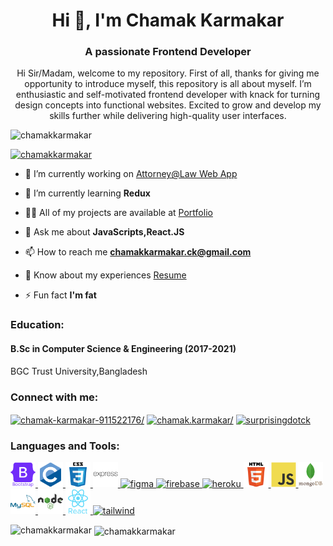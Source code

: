 <h1 align="center">Hi 👋, I'm Chamak Karmakar</h1>
<h3 align="center">A passionate Frontend Developer</h3>
<p align="center">Hi Sir/Madam, welcome to my repository. First of all, thanks for giving me opportunity to introduce myself, this repository is all about myself. I’m enthusiastic and self-motivated frontend developer with knack for turning design concepts into functional websites. Excited to grow and develop my skills further while delivering high-quality user interfaces.</p>

<p align="left"> <img src="https://komarev.com/ghpvc/?username=chamakkarmakar&label=Profile%20views&color=0e75b6&style=flat" alt="chamakkarmakar" /> </p>

<p align="left"> <a href="https://github.com/ryo-ma/github-profile-trophy"><img src="https://github-profile-trophy.vercel.app/?username=chamakkarmakar" alt="chamakkarmakar" /></a> </p>

- 🔭 I’m currently working on [Attorney@Law Web App](https://github.com/chamakkarmakar/legal-service-provider-MERN)

- 🌱 I’m currently learning **Redux**

- 👨‍💻 All of my projects are available at [Portfolio](https://chamakkarmakar.netlify.app/)

- 💬 Ask me about **JavaScripts,React.JS**

- 📫 How to reach me **chamakkarmakar.ck@gmail.com**

- 📄 Know about my experiences [Resume](https://drive.google.com/file/d/1YiH1zOFCobNobWpDWS4w_QbrAIEfemvC/view?usp=drive_link)

- ⚡ Fun fact **I'm fat**

<h3 align="left">Education:</h3>
<p align="left">
  <h4>B.Sc in Computer Science & Engineering (2017-2021)</h4>
  <p>BGC Trust University,Bangladesh</p>
</p>

<h3 align="left">Connect with me:</h3>
<p align="justify-between">
<a href="https://linkedin.com/in/chamak-karmakar-911522176/" target="blank"><img align="center" src="https://raw.githubusercontent.com/rahuldkjain/github-profile-readme-generator/master/src/images/icons/Social/linked-in-alt.svg" alt="chamak-karmakar-911522176/" height="30" width="40" /></a> 
<a href="https://fb.com/chamak.karmakar/" target="blank"><img align="center" src="https://raw.githubusercontent.com/rahuldkjain/github-profile-readme-generator/master/src/images/icons/Social/facebook.svg" alt="chamak.karmakar/" height="30" width="40" /></a> 
<a href="https://instagram.com/surprisingdotck" target="blank"><img align="center" src="https://raw.githubusercontent.com/rahuldkjain/github-profile-readme-generator/master/src/images/icons/Social/instagram.svg" alt="surprisingdotck" height="30" width="40" /></a> 
</p>

<h3 align="left">Languages and Tools:</h3>
<p align="justify-between"> 
<a href="https://getbootstrap.com" target="_blank" rel="noreferrer"> <img src="https://raw.githubusercontent.com/devicons/devicon/master/icons/bootstrap/bootstrap-plain-wordmark.svg" alt="bootstrap" width="40" height="40"/> </a> 
  <a href="https://www.cprogramming.com/" target="_blank" rel="noreferrer"> <img src="https://raw.githubusercontent.com/devicons/devicon/master/icons/c/c-original.svg" alt="c" width="40" height="40"/> </a> 
  <a href="https://www.w3schools.com/css/" target="_blank" rel="noreferrer"> <img src="https://raw.githubusercontent.com/devicons/devicon/master/icons/css3/css3-original-wordmark.svg" alt="css3" width="40" height="40"/> </a> <a href="https://expressjs.com" target="_blank" rel="noreferrer"> <img src="https://raw.githubusercontent.com/devicons/devicon/master/icons/express/express-original-wordmark.svg" alt="express" width="40" height="40"/> </a> <a href="https://www.figma.com/" target="_blank" rel="noreferrer"> <img src="https://www.vectorlogo.zone/logos/figma/figma-icon.svg" alt="figma" width="40" height="40"/> </a> <a href="https://firebase.google.com/" target="_blank" rel="noreferrer"> <img src="https://www.vectorlogo.zone/logos/firebase/firebase-icon.svg" alt="firebase" width="40" height="40"/> </a> <a href="https://heroku.com" target="_blank" rel="noreferrer"> <img src="https://www.vectorlogo.zone/logos/heroku/heroku-icon.svg" alt="heroku" width="40" height="40"/> </a> <a href="https://www.w3.org/html/" target="_blank" rel="noreferrer"> <img src="https://raw.githubusercontent.com/devicons/devicon/master/icons/html5/html5-original-wordmark.svg" alt="html5" width="40" height="40"/> </a> <a href="https://developer.mozilla.org/en-US/docs/Web/JavaScript" target="_blank" rel="noreferrer"> <img src="https://raw.githubusercontent.com/devicons/devicon/master/icons/javascript/javascript-original.svg" alt="javascript" width="40" height="40"/> </a> <a href="https://www.mongodb.com/" target="_blank" rel="noreferrer"> <img src="https://raw.githubusercontent.com/devicons/devicon/master/icons/mongodb/mongodb-original-wordmark.svg" alt="mongodb" width="40" height="40"/> </a> <a href="https://www.mysql.com/" target="_blank" rel="noreferrer"> <img src="https://raw.githubusercontent.com/devicons/devicon/master/icons/mysql/mysql-original-wordmark.svg" alt="mysql" width="40" height="40"/> </a> <a href="https://nodejs.org" target="_blank" rel="noreferrer"> <img src="https://raw.githubusercontent.com/devicons/devicon/master/icons/nodejs/nodejs-original-wordmark.svg" alt="nodejs" width="40" height="40"/> </a> <a href="https://reactjs.org/" target="_blank" rel="noreferrer"> <img src="https://raw.githubusercontent.com/devicons/devicon/master/icons/react/react-original-wordmark.svg" alt="react" width="40" height="40"/> </a> <a href="https://tailwindcss.com/" target="_blank" rel="noreferrer"> <img src="https://www.vectorlogo.zone/logos/tailwindcss/tailwindcss-icon.svg" alt="tailwind" width="40" height="40"/> </a> </p>

<p><img align="left" src="https://github-readme-stats.vercel.app/api/top-langs?username=chamakkarmakar&show_icons=true&locale=en&layout=compact" alt="chamakkarmakar" /></p>

<p>&nbsp;<img align="center" src="https://github-readme-stats.vercel.app/api?username=chamakkarmakar&show_icons=true&locale=en" alt="chamakkarmakar" /></p>

